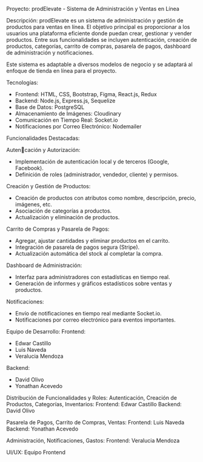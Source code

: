 Proyecto: prodElevate - Sistema de Administración y Ventas en Línea

Descripción:
prodElevate es un sistema de administración y gestión de productos para ventas en línea. El objetivo principal es proporcionar a los usuarios una plataforma eficiente donde puedan crear, gestionar y vender productos. Entre sus funcionalidades se incluyen autenticación, creación de productos, categorías, carrito de compras, pasarela de pagos, dashboard de administración y notificaciones.

Este sistema es adaptable a diversos modelos de negocio y se adaptará al enfoque de tienda en línea para el proyecto.

Tecnologías:
- Frontend: HTML, CSS, Bootstrap, Figma, React.js, Redux
- Backend: Node.js, Express.js, Sequelize
- Base de Datos: PostgreSQL
- Almacenamiento de Imágenes: Cloudinary
- Comunicación en Tiempo Real: Socket.io
- Notificaciones por Correo Electrónico: Nodemailer

Funcionalidades Destacadas:

Auten􀆟cación y Autorización:
- Implementación de autenticación local y de terceros (Google, Facebook).
- Definición de roles (administrador, vendedor, cliente) y permisos.

Creación y Gestión de Productos:
- Creación de productos con atributos como nombre, descripción, precio, imágenes, etc.
- Asociación de categorías a productos.
- Actualización y eliminación de productos.

Carrito de Compras y Pasarela de Pagos:
- Agregar, ajustar cantidades y eliminar productos en el carrito.
- Integración de pasarela de pagos segura (Stripe).
- Actualización automática del stock al completar la compra.

Dashboard de Administración:
- Interfaz para administradores con estadísticas en tiempo real.
- Generación de informes y gráficos estadísticos sobre ventas y productos.

Notificaciones:
- Envío de notificaciones en tiempo real mediante Socket.io.
- Notificaciones por correo electrónico para eventos importantes.

Equipo de Desarrollo:
Frontend:
- Edwar Castillo
- Luis Naveda
- Veralucia Mendoza

Backend:
- David Olivo
- Yonathan Acevedo

Distribución de Funcionalidades y Roles:
Autenticación, Creación de Productos, Categorías, Inventarios:
Frontend: Edwar Castillo
Backend: David Olivo

Pasarela de Pagos, Carrito de Compras, Ventas:
Frontend: Luis Naveda
Backend: Yonathan Acevedo

Administración, Notificaciones, Gastos:
Frontend: Veralucia Mendoza

UI/UX:
Equipo Frontend


